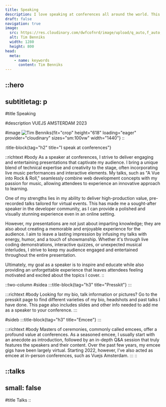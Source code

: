 ```yaml
---
title: Speaking
description: I love speaking at conferences all around the world. This page lists all upcoming and older talks I've done.
draft: false
navigation: true
image:
  src: https://res.cloudinary.com/dwfcofnrd/image/upload/q_auto,f_auto,w_1280/Tim/tim_aug_2023.png
  alt: Tim Benniks
  width: 1280
  height: 800
head:
  meta:
    - name: keywords
      content: Tim Benniks
---
```


::hero
---
subtitletag: p
---
#title
Speaking

#description
VUEJS AMSTERDAM 2023

#image
![Tim Benniks](https://res.cloudinary.com/dwfcofnrd/image/upload/v1677741136/Tim/332051017_2552795964930421_7872527921593081497_n.jpg){fit="crop" height="618" loading="eager" provider="cloudinary" sizes="sm:100vw" width="1440"}
::

:title-block{tag="h2" title="I speak at conferences"} 

::richtext
#body
As a speaker at conferences, I strive to deliver engaging and entertaining presentations that captivate my audience. I bring a unique blend of technical expertise and creativity to the stage, often incorporating live music performances and interactive elements. My talks, such as "A Vue into Rock & Roll," seamlessly combine web development concepts with my passion for music, allowing attendees to experience an innovative approach to learning.

One of my strengths lies in my ability to deliver high-production value, pre-recorded talks tailored for virtual events. This has made me a sought-after speaker in the developer community, as I can provide a polished and visually stunning experience even in an online setting.

However, my presentations are not just about imparting knowledge; they are also about creating a memorable and enjoyable experience for the audience. I aim to leave a lasting impression by infusing my talks with energy, humor, and a touch of showmanship. Whether it's through live coding demonstrations, interactive quizzes, or unexpected musical interludes, I strive to keep my audience engaged and entertained throughout the entire presentation.

Ultimately, my goal as a speaker is to inspire and educate while also providing an unforgettable experience that leaves attendees feeling motivated and excited about the topics I cover.
::

::two-column
#sidea
  :::title-block{tag="h3" title="Presskit"}
  :::

  :::richtext
  #body
  Looking for my bio, talk information or pictures? Go to the presskit page to find different varieties of my bio, headshots and past talks I have done. This page also includes slides and other info needed to add me as a speaker to your conference.
  :::

#sideb
  :::title-block{tag="h3" title="Emcee"}
  :::

  :::richtext
  #body
  Masters of ceremonies, commonly called emcees, offer a profound value at conferences. As a seasoned emcee, I usually start with an anecdote as introduction, followed by an in-depth Q\&A session that truly features the speakers and their content. Over the past few years, my emcee gigs have been largely virtual. Starting 2022, however, I've also acted as emcee at in-person conferences, such as Vuejs Amsterdam.
  :::
::

::talks
---
small: false
---
#title
Talks
::

